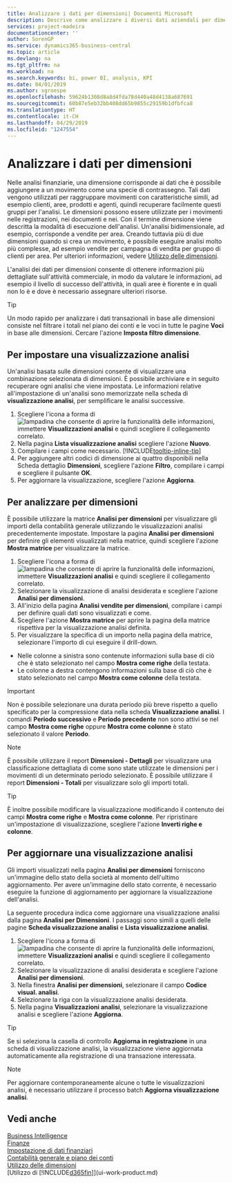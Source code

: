 ```yaml
---
title: Analizzare i dati per dimensioni| Documenti Microsoft
description: Descrive come analizzare i diversi dati aziendali per dimensioni.
services: project-madeira
documentationcenter: ''
author: SorenGP
ms.service: dynamics365-business-central
ms.topic: article
ms.devlang: na
ms.tgt_pltfrm: na
ms.workload: na
ms.search.keywords: bi, power BI, analysis, KPI
ms.date: 04/01/2019
ms.author: sgroespe
ms.openlocfilehash: 59624b1308d8a8d4fda78d440a48d4138a687691
ms.sourcegitcommit: 60b87e5eb32bb408dd65b9855c29159b1dfbfca8
ms.translationtype: HT
ms.contentlocale: it-CH
ms.lasthandoff: 04/29/2019
ms.locfileid: "1247554"
---
```

#  <a name="analyze-data-by-dimensions"></a>Analizzare i dati per dimensioni
Nelle analisi finanziarie, una dimensione corrisponde ai dati che è possibile aggiungere a un movimento come una specie di contrassegno. Tali dati vengono utilizzati per raggruppare movimenti con caratteristiche simili, ad esempio clienti, aree, prodotti e agenti, quindi recuperare facilmente questi gruppi per l'analisi. Le dimensioni possono essere utilizzate per i movimenti nelle registrazioni, nei documenti e nei. Con il termine dimensione viene descritta la modalità di esecuzione dell'analisi. Un'analisi bidimensionale, ad esempio, corrisponde a vendite per area. Creando tuttavia più di due dimensioni quando si crea un movimento, è possibile eseguire analisi molto più complesse, ad esempio vendite per campagna di vendita per gruppo di clienti per area. Per ulteriori informazioni, vedere [Utilizzo delle dimensioni](finance-dimensions.md).

L'analisi dei dati per dimensioni consente di ottenere informazioni più dettagliate sull'attività commerciale, in modo da valutare le informazioni, ad esempio il livello di successo dell'attività, in quali aree è fiorente e in quali non lo è e dove è necessario assegnare ulteriori risorse.

> [!TIP]
> Un modo rapido per analizzare i dati transazionali in base alle dimensioni consiste nel filtrare i totali nel piano dei conti e le voci in tutte le pagine **Voci** in base alle dimensioni. Cercare l'azione **Imposta filtro dimensione**.

## <a name="to-set-up-an-analysis-view"></a>Per impostare una visualizzazione analisi  
Un'analisi basata sulle dimensioni consente di visualizzare una combinazione selezionata di dimensioni. È possibile archiviare e in seguito recuperare ogni analisi che viene impostata. Le informazioni relative all'impostazione di un'analisi sono memorizzate nella scheda di **visualizzazione analisi**, per semplificare le analisi successive.  

1. Scegliere l'icona a forma di ![lampadina che consente di aprire la funzionalità delle informazioni](media/ui-search/search_small.png "Informazioni sull'operazione che si desidera eseguire"), immettere **Visualizzazioni analisi** e quindi scegliere il collegamento correlato.  
2. Nella pagina **Lista visualizzazione analisi** scegliere l'azione **Nuovo**.
3. Compilare i campi come necessario. [!INCLUDE[tooltip-inline-tip](includes/tooltip-inline-tip_md.md)]
4. Per aggiungere altri codici di dimensione ai quattro disponibili nella Scheda dettaglio **Dimensioni**, scegliere l'azione **Filtro**, compilare i campi e scegliere il pulsante **OK**.  
5. Per aggiornare la visualizzazione, scegliere l'azione **Aggiorna**.

## <a name="to-analyze-by-dimensions"></a>Per analizzare per dimensioni
È possibile utilizzare la matrice **Analisi per dimensioni** per visualizzare gli importi della contabilità generale utilizzando le visualizzazioni analisi precedentemente impostate. Impostare la pagina **Analisi per dimensioni** per definire gli elementi visualizzati nella matrice, quindi scegliere l'azione **Mostra matrice** per visualizzare la matrice.  

1. Scegliere l'icona a forma di ![lampadina che consente di aprire la funzionalità delle informazioni](media/ui-search/search_small.png "Informazioni sull'operazione che si desidera eseguire"), immettere **Visualizzazioni analisi** e quindi scegliere il collegamento correlato.  
2. Selezionare la visualizzazione di analisi desiderata e scegliere l'azione **Analisi per dimensioni**.
3. All'inizio della pagina **Analisi vendite per dimensioni**, compilare i campi per definire quali dati sono visualizzati e come.
4. Scegliere l'azione **Mostra matrice** per aprire la pagina della matrice rispettiva per la visualizzazione analisi definita.
5. Per visualizzare la specifica di un importo nella pagina della matrice, selezionare l'importo di cui eseguire il drill-down.  

- Nelle colonne a sinistra sono contenute informazioni sulla base di ciò che è stato selezionato nel campo **Mostra come righe** della testata.  
- Le colonne a destra contengono informazioni sulla base di ciò che è stato selezionato nel campo **Mostra come colonne** della testata.

> [!IMPORTANT]  
>   Non è possibile selezionare una durata periodo più breve rispetto a quello specificato per la compressione data nella scheda **Visualizzazione analisi**. I comandi **Periodo successivo** e **Periodo precedente** non sono attivi se nel campo **Mostra come righe** oppure **Mostra come colonne** è stato selezionato il valore **Periodo**.  

> [!NOTE]  
>   È possibile utilizzare il report **Dimensioni - Dettagli** per visualizzare una classificazione dettagliata di come sono state utilizzate le dimensioni per i movimenti di un determinato periodo selezionato. È possibile utilizzare il report **Dimensioni - Totali** per visualizzare solo gli importi totali.  

> [!TIP]  
>   È inoltre possibile modificare la visualizzazione modificando il contenuto dei campi **Mostra come righe** e **Mostra come colonne**. Per ripristinare un'impostazione di visualizzazione, scegliere l'azione **Inverti righe e colonne**.

## <a name="to-update-an-analysis-view"></a>Per aggiornare una visualizzazione analisi  
Gli importi visualizzati nella pagina **Analisi per dimensioni** forniscono un'immagine dello stato della società al momento dell'ultimo aggiornamento. Per avere un'immagine dello stato corrente, è necessario eseguire la funzione di aggiornamento per aggiornare la visualizzazione dell'analisi.

La seguente procedura indica come aggiornare una visualizzazione analisi dalla pagina **Analisi per Dimensioni**. I passaggi sono simili a quelli delle pagine **Scheda visualizzazione analisi** e **Lista visualizzazione analisi**.  

1. Scegliere l'icona a forma di ![lampadina che consente di aprire la funzionalità delle informazioni](media/ui-search/search_small.png "Informazioni sull'operazione che si desidera eseguire"), immettere **Visualizzazioni analisi** e quindi scegliere il collegamento correlato.
2. Selezionare la visualizzazione di analisi desiderata e scegliere l'azione **Analisi per dimensioni**.
2. Nella finestra **Analisi per dimensioni**, selezionare il campo **Codice visual. analisi**.  
3. Selezionare la riga con la visualizzazione analisi desiderata.  
4. Nella pagina **Visualizzazioni analisi**, selezionare la visualizzazione analisi e scegliere l'azione **Aggiorna**.  

> [!TIP]  
>   Se si seleziona la casella di controllo **Aggiorna in registrazione** in una scheda di visualizzazione analisi, la visualizzazione viene aggiornata automaticamente alla registrazione di una transazione interessata.

> [!NOTE]  
>   Per aggiornare contemporaneamente alcune o tutte le visualizzazioni analisi, è necessario utilizzare il processo batch **Aggiorna visualizzazione analisi**.  

## <a name="see-also"></a>Vedi anche
[Business Intelligence](bi.md)  
[Finanze](finance.md)  
[Impostazione di dati finanziari](finance-setup-finance.md)  
[Contabilità generale e piano dei conti](finance-general-ledger.md)  
[Utilizzo delle dimensioni](finance-dimensions.md)  
[Utilizzo di [!INCLUDE[d365fin](includes/d365fin_md.md)]](ui-work-product.md)  
